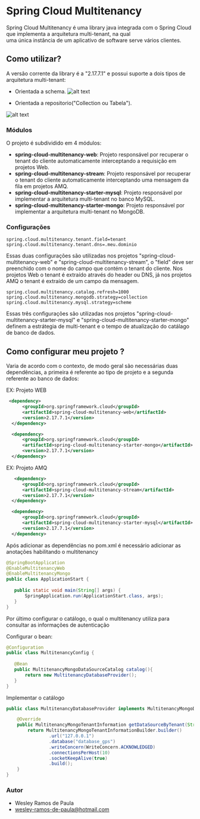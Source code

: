 # Spring Cloud Multitenancy

Spring Cloud Multitenancy é uma library java integrada com o Spring Cloud que implementa a arquitetura multi-tenant, na qual    
uma única instância de um aplicativo de software serve vários clientes.


## Como utilizar?
A versão corrente da library é a "2.17.7.1" e possui suporte a dois tipos de arquitetura multi-tenant:

- Orientada a schema.
![alt text](https://lh4.googleusercontent.com/UpzhJDOx_9bqfEVas9rex7-KOsiFtfIyPOpMghtZ0ek8f0npuNHluRp2i9QoPsUP-mEqe0FamiLtURQ=w1845-h897 "Orientada a schema")

- Orientada a repositorio("Collection ou Tabela").

![alt text](https://lh3.googleusercontent.com/4U6Qg9ZHLLRgElZKf7-p0O1fj3Z4ecjOvJK6PCbSPoJkiMS7ZXPkkOChBFaxQZVT32pBlvWWRvjwbfQ=w1845-h897-rw "Orientada a repositorio")


### Módulos

O projeto é subdividido em 4 módulos:
- **spring-cloud-multitenancy-web**: Projeto responsável por recuperar o tenant do cliente automaticamente interceptando a requisição em projetos Web.
- **spring-cloud-multitenancy-stream**: Projeto responsável por recuperar o tenant do cliente automaticamente interceptando uma mensagem da fila em projetos AMQ.
- **spring-cloud-multitenancy-starter-mysql**: Projeto responsável por implementar a arquitetura multi-tenant no banco MySQL. 
- **spring-cloud-multitenancy-starter-mongo**: Projeto responsável por implementar a arquitetura multi-tenant no MongoDB.



### Configurações


```
spring.cloud.multitenancy.tenant.field=tenant
spring.cloud.multitenancy.tenant.dns=.meu.dominio

```
Essas duas configurações são utilizadas nos projetos "spring-cloud-multitenancy-web" e "spring-cloud-multitenancy-stream", 
o "field" deve ser preenchido com o nome do campo que contém o tenant do cliente. Nos projetos Web o tenant é extraído através do header ou DNS, 
já nos projetos AMQ o tenant é extraído de um campo da mensagem.

```
spring.cloud.multitenancy.catalog.refresh=1000
spring.cloud.multitenancy.mongodb.strategy=collection
spring.cloud.multitenancy.mysql.strategy=scheme
```

Essas três configurações são utilizadas nos projetos "spring-cloud-multitenancy-starter-mysql" e "spring-cloud-multitenancy-starter-mongo"
definem a estrátegia de multi-tenant e o tempo de atualização do catálago de banco de dados.


## Como configurar meu projeto ?
  
  Varia de acordo com o contexto, de modo geral são necessárias duas dependências, a primeira é referente ao tipo de projeto e a segunda referente ao banco de dados:
  
   EX: Projeto WEB

  ```xml
   <dependency>
	    <groupId>org.springframework.cloud</groupId>
	    <artifactId>spring-cloud-multitenancy-web</artifactId>
	    <version>2.17.7.1</version>
	</dependency>

	<dependency>
	    <groupId>org.springframework.cloud</groupId>
	    <artifactId>spring-cloud-multitenancy-starter-mongo</artifactId>
	    <version>2.17.7.1</version>
	</dependency>
  ```
  
  EX: Projeto AMQ
  
  ```xml
     <dependency>
	    <groupId>org.springframework.cloud</groupId>
	    <artifactId>spring-cloud-multitenancy-stream</artifactId>
	    <version>2.17.7.1</version>
	</dependency>

	<dependency>
	    <groupId>org.springframework.cloud</groupId>
	    <artifactId>spring-cloud-multitenancy-starter-mysql</artifactId>
	    <version>2.17.7.1</version>
	</dependency>
  ```
  
  Após adicionar as dependências no pom.xml é necessário adicionar as anotações habilitando o multitenancy
 

 ```java
@SpringBootApplication
@EnableMultitenancyWeb
@EnableMultitenancyMongo
public class ApplicationStart {
	
	public static void main(String[] args) {
		SpringApplication.run(ApplicationStart.class, args);
	}
}
```

Por último configurar o catálogo, o qual o multitenancy utiliza para consultar as informações de autenticação

Configurar o bean:

 ```java
@Configuration
public class MultitenancyConfig {
	
	@Bean
    public MultitenancyMongoDataSourceCatalog catalog(){
        return new MultitenancyDatabaseProvider();
    }
}

```
Implementar o catálogo
```java
public class MultitenancyDatabaseProvider implements MultitenancyMongoDataSourceCatalog {

	@Override
	public MultitenancyMongoTenantInformation getDataSourceByTenant(String tenant) {
		return MultitenancyMongoTenantInformationBuilder.builder()
                .url("127.0.0.1")
                .database("database_gps")
                .writeConcern(WriteConcern.ACKNOWLEDGED)
                .connectionsPerHost(10)
                .socketKeepAlive(true)
                .build();
	}
}

```




### Autor
- Wesley Ramos de Paula
- wesley-ramos-de-paula@hotmail.com

